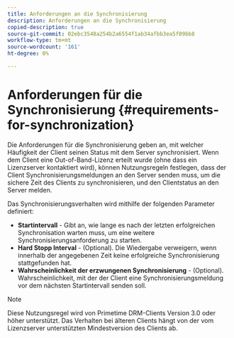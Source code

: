 ```yaml
---
title: Anforderungen an die Synchronisierung
description: Anforderungen an die Synchronisierung
copied-description: true
source-git-commit: 02ebc3548a254b2a6554f1ab34afbb3ea5f09bb8
workflow-type: tm+mt
source-wordcount: '161'
ht-degree: 0%

---
```


# Anforderungen für die Synchronisierung {#requirements-for-synchronization}

Die Anforderungen für die Synchronisierung geben an, mit welcher Häufigkeit der Client seinen Status mit dem Server synchronisiert. Wenn dem Client eine Out-of-Band-Lizenz erteilt wurde (ohne dass ein Lizenzserver kontaktiert wird), können Nutzungsregeln festlegen, dass der Client Synchronisierungsmeldungen an den Server senden muss, um die sichere Zeit des Clients zu synchronisieren, und den Clientstatus an den Server melden.

Das Synchronisierungsverhalten wird mithilfe der folgenden Parameter definiert:

* **Startintervall** - Gibt an, wie lange es nach der letzten erfolgreichen Synchronisation warten muss, um eine weitere Synchronisierungsanforderung zu starten.
* **Hard Stopp Interval** - (Optional). Die Wiedergabe verweigern, wenn innerhalb der angegebenen Zeit keine erfolgreiche Synchronisierung stattgefunden hat.
* **Wahrscheinlichkeit der erzwungenen Synchronisierung** - (Optional). Wahrscheinlichkeit, mit der der Client eine Synchronisierungsmeldung vor dem nächsten Startintervall senden soll.

>[!NOTE]
>
>Diese Nutzungsregel wird von Primetime DRM-Clients Version 3.0 oder höher unterstützt. Das Verhalten bei älteren Clients hängt von der vom Lizenzserver unterstützten Mindestversion des Clients ab.
